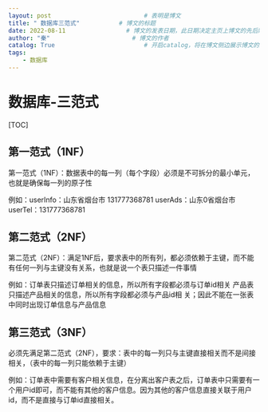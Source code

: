 ```yaml
---
layout: post                          # 表明是博文  
title: " 数据库三范式"           # 博文的标题  
date: 2022-08-11                 # 博文的发表日期，此日期决定主页上博文的先后顺序  
author: "秦"                       # 博文的作者  
catalog: True                         # 开启catalog，将在博文侧边展示博文的结构  
tags:
    - 数据库
---
```

# 数据库-三范式

[TOC]

## 第一范式（1NF）

第一范式（1NF）：数据表中的每一列（每个字段）必须是不可拆分的最小单元，也就是确保每一列的原子性

例如：userInfo：山东省烟台市 131777368781       userAds：山东0省烟台市 userTel：131777368781

## 第二范式（2NF）

第二范式（2NF）：满足1NF后，要求表中的所有列，都必须依赖于主键，而不能有任何一列与主键没有关系，也就是说一个表只描述一件事情

例如：订单表只描述订单相关的信息，所以所有字段都必须与订单id相关    产品表只描述产品相关的信息，所以所有字段都必须与产品id相 关；因此不能在一张表中同时出现订单信息与产品信息

## 第三范式（3NF）

必须先满足第二范式（2NF），要求：表中的每一列只与主键直接相关而不是间接相关，（表中的每一列只能依赖于主键）

例如：订单表中需要有客户相关信息，在分离出客户表之后，订单表中只需要有一个用户id即可，而不能有其他的客户信息。因为其他的客户信息直接关联于用户id，而不是直接与订单id直接相关。
